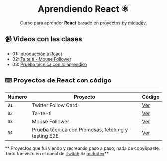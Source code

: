 <div align="center">

# Aprendiendo React ⚛️

Curso para aprender **React** basado en proyectos by [midudev](https://github.com/midudev).
</div>

## 📹 Videos con las clases

- 01: [Introducción a React](https://www.youtube.com/watch?v=7iobxzd_2wY)
- 02: [Ta te ti - Mouse Follower](https://www.youtube.com/watch?v=qkzcjwnueLA)
- 03: [Prueba técnica con lo aprendido](https://www.youtube.com/watch?v=XYpadB4VadY)

## ⌨️ Proyectos de React con código

| Número | Proyecto | Código |
| --- | --- | --- |
| `01` | Twitter Follow Card | [Ver](projects/01-twitter-follow-card/) |
| `02` | Ta-te-ti | [Ver](projects/02-ta-te-ti/) |
| `03` | Mouse Follower | [Ver](projects/03-mouse-follower/) |
| `04` | Prueba técnica con Promesas, fetching y testing E2E | [Ver](projects/04-react-prueba-tecnica/) |




** Proyectos que fui viendo y recreando paso a paso, nada de copy&paste.
Todo fue visto en el canal de [Twitch](https://twitch.tv/midudev) de [midudev](https://twitter.com/midudev)**
